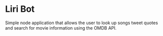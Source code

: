 # Liri Bot

Simple node application that allows the user to look up songs tweet quotes and search for movie information using the OMDB API.